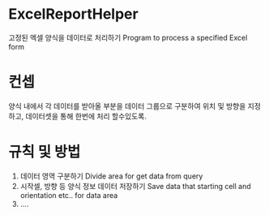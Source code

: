 # ExcelReportHelper
고정된 엑셀 양식을 데이터로 처리하기
Program to process a specified Excel form

# 컨셉
양식 내에서 각 데이터를 받아올 부분을 데이터 그룹으로 구분하여 위치 및 방향을 지정하고, 데이터셋을 통해 한번에 처리 할수있도록. 

# 규칙 및 방법
1. 데이터 영역 구분하기 
  Divide area for get data from query 
2. 시작셀, 방향 등 양식 정보 데이터 저장하기 
  Save data that starting cell and orientation etc.. for data area 
3. ....  
  
